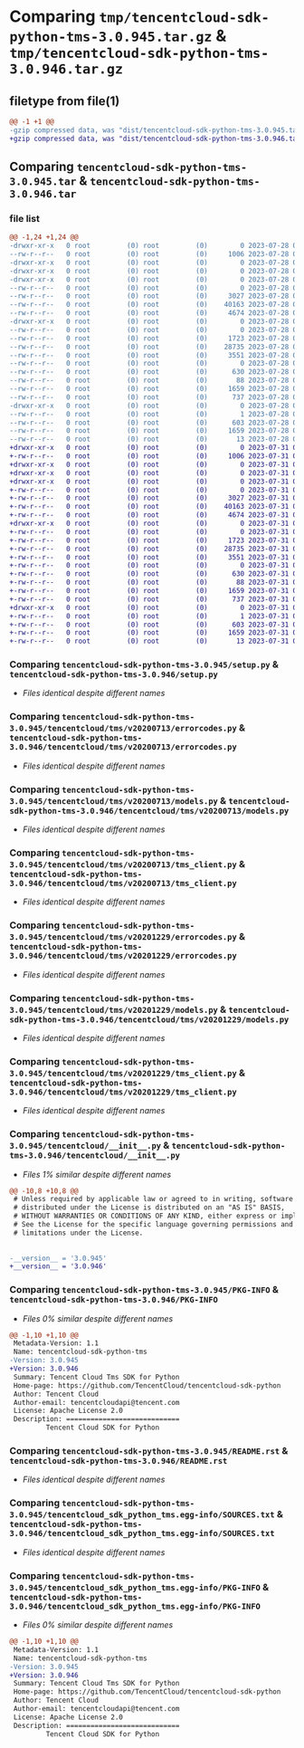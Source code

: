 # Comparing `tmp/tencentcloud-sdk-python-tms-3.0.945.tar.gz` & `tmp/tencentcloud-sdk-python-tms-3.0.946.tar.gz`

## filetype from file(1)

```diff
@@ -1 +1 @@
-gzip compressed data, was "dist/tencentcloud-sdk-python-tms-3.0.945.tar", last modified: Fri Jul 28 00:38:06 2023, max compression
+gzip compressed data, was "dist/tencentcloud-sdk-python-tms-3.0.946.tar", last modified: Mon Jul 31 00:38:27 2023, max compression
```

## Comparing `tencentcloud-sdk-python-tms-3.0.945.tar` & `tencentcloud-sdk-python-tms-3.0.946.tar`

### file list

```diff
@@ -1,24 +1,24 @@
-drwxr-xr-x   0 root         (0) root         (0)        0 2023-07-28 00:38:06.000000 tencentcloud-sdk-python-tms-3.0.945/
--rw-r--r--   0 root         (0) root         (0)     1006 2023-07-28 00:38:06.000000 tencentcloud-sdk-python-tms-3.0.945/setup.py
-drwxr-xr-x   0 root         (0) root         (0)        0 2023-07-28 00:38:06.000000 tencentcloud-sdk-python-tms-3.0.945/tencentcloud/
-drwxr-xr-x   0 root         (0) root         (0)        0 2023-07-28 00:38:06.000000 tencentcloud-sdk-python-tms-3.0.945/tencentcloud/tms/
-drwxr-xr-x   0 root         (0) root         (0)        0 2023-07-28 00:38:06.000000 tencentcloud-sdk-python-tms-3.0.945/tencentcloud/tms/v20200713/
--rw-r--r--   0 root         (0) root         (0)        0 2023-07-28 00:38:06.000000 tencentcloud-sdk-python-tms-3.0.945/tencentcloud/tms/v20200713/__init__.py
--rw-r--r--   0 root         (0) root         (0)     3027 2023-07-28 00:38:06.000000 tencentcloud-sdk-python-tms-3.0.945/tencentcloud/tms/v20200713/errorcodes.py
--rw-r--r--   0 root         (0) root         (0)    40163 2023-07-28 00:38:06.000000 tencentcloud-sdk-python-tms-3.0.945/tencentcloud/tms/v20200713/models.py
--rw-r--r--   0 root         (0) root         (0)     4674 2023-07-28 00:38:06.000000 tencentcloud-sdk-python-tms-3.0.945/tencentcloud/tms/v20200713/tms_client.py
-drwxr-xr-x   0 root         (0) root         (0)        0 2023-07-28 00:38:06.000000 tencentcloud-sdk-python-tms-3.0.945/tencentcloud/tms/v20201229/
--rw-r--r--   0 root         (0) root         (0)        0 2023-07-28 00:38:06.000000 tencentcloud-sdk-python-tms-3.0.945/tencentcloud/tms/v20201229/__init__.py
--rw-r--r--   0 root         (0) root         (0)     1723 2023-07-28 00:38:06.000000 tencentcloud-sdk-python-tms-3.0.945/tencentcloud/tms/v20201229/errorcodes.py
--rw-r--r--   0 root         (0) root         (0)    28735 2023-07-28 00:38:06.000000 tencentcloud-sdk-python-tms-3.0.945/tencentcloud/tms/v20201229/models.py
--rw-r--r--   0 root         (0) root         (0)     3551 2023-07-28 00:38:06.000000 tencentcloud-sdk-python-tms-3.0.945/tencentcloud/tms/v20201229/tms_client.py
--rw-r--r--   0 root         (0) root         (0)        0 2023-07-28 00:38:06.000000 tencentcloud-sdk-python-tms-3.0.945/tencentcloud/tms/__init__.py
--rw-r--r--   0 root         (0) root         (0)      630 2023-07-28 00:38:06.000000 tencentcloud-sdk-python-tms-3.0.945/tencentcloud/__init__.py
--rw-r--r--   0 root         (0) root         (0)       88 2023-07-28 00:38:06.000000 tencentcloud-sdk-python-tms-3.0.945/setup.cfg
--rw-r--r--   0 root         (0) root         (0)     1659 2023-07-28 00:38:06.000000 tencentcloud-sdk-python-tms-3.0.945/PKG-INFO
--rw-r--r--   0 root         (0) root         (0)      737 2023-07-28 00:38:06.000000 tencentcloud-sdk-python-tms-3.0.945/README.rst
-drwxr-xr-x   0 root         (0) root         (0)        0 2023-07-28 00:38:06.000000 tencentcloud-sdk-python-tms-3.0.945/tencentcloud_sdk_python_tms.egg-info/
--rw-r--r--   0 root         (0) root         (0)        1 2023-07-28 00:38:06.000000 tencentcloud-sdk-python-tms-3.0.945/tencentcloud_sdk_python_tms.egg-info/dependency_links.txt
--rw-r--r--   0 root         (0) root         (0)      603 2023-07-28 00:38:06.000000 tencentcloud-sdk-python-tms-3.0.945/tencentcloud_sdk_python_tms.egg-info/SOURCES.txt
--rw-r--r--   0 root         (0) root         (0)     1659 2023-07-28 00:38:06.000000 tencentcloud-sdk-python-tms-3.0.945/tencentcloud_sdk_python_tms.egg-info/PKG-INFO
--rw-r--r--   0 root         (0) root         (0)       13 2023-07-28 00:38:06.000000 tencentcloud-sdk-python-tms-3.0.945/tencentcloud_sdk_python_tms.egg-info/top_level.txt
+drwxr-xr-x   0 root         (0) root         (0)        0 2023-07-31 00:38:27.000000 tencentcloud-sdk-python-tms-3.0.946/
+-rw-r--r--   0 root         (0) root         (0)     1006 2023-07-31 00:38:27.000000 tencentcloud-sdk-python-tms-3.0.946/setup.py
+drwxr-xr-x   0 root         (0) root         (0)        0 2023-07-31 00:38:27.000000 tencentcloud-sdk-python-tms-3.0.946/tencentcloud/
+drwxr-xr-x   0 root         (0) root         (0)        0 2023-07-31 00:38:27.000000 tencentcloud-sdk-python-tms-3.0.946/tencentcloud/tms/
+drwxr-xr-x   0 root         (0) root         (0)        0 2023-07-31 00:38:27.000000 tencentcloud-sdk-python-tms-3.0.946/tencentcloud/tms/v20200713/
+-rw-r--r--   0 root         (0) root         (0)        0 2023-07-31 00:38:27.000000 tencentcloud-sdk-python-tms-3.0.946/tencentcloud/tms/v20200713/__init__.py
+-rw-r--r--   0 root         (0) root         (0)     3027 2023-07-31 00:38:27.000000 tencentcloud-sdk-python-tms-3.0.946/tencentcloud/tms/v20200713/errorcodes.py
+-rw-r--r--   0 root         (0) root         (0)    40163 2023-07-31 00:38:27.000000 tencentcloud-sdk-python-tms-3.0.946/tencentcloud/tms/v20200713/models.py
+-rw-r--r--   0 root         (0) root         (0)     4674 2023-07-31 00:38:27.000000 tencentcloud-sdk-python-tms-3.0.946/tencentcloud/tms/v20200713/tms_client.py
+drwxr-xr-x   0 root         (0) root         (0)        0 2023-07-31 00:38:27.000000 tencentcloud-sdk-python-tms-3.0.946/tencentcloud/tms/v20201229/
+-rw-r--r--   0 root         (0) root         (0)        0 2023-07-31 00:38:27.000000 tencentcloud-sdk-python-tms-3.0.946/tencentcloud/tms/v20201229/__init__.py
+-rw-r--r--   0 root         (0) root         (0)     1723 2023-07-31 00:38:27.000000 tencentcloud-sdk-python-tms-3.0.946/tencentcloud/tms/v20201229/errorcodes.py
+-rw-r--r--   0 root         (0) root         (0)    28735 2023-07-31 00:38:27.000000 tencentcloud-sdk-python-tms-3.0.946/tencentcloud/tms/v20201229/models.py
+-rw-r--r--   0 root         (0) root         (0)     3551 2023-07-31 00:38:27.000000 tencentcloud-sdk-python-tms-3.0.946/tencentcloud/tms/v20201229/tms_client.py
+-rw-r--r--   0 root         (0) root         (0)        0 2023-07-31 00:38:27.000000 tencentcloud-sdk-python-tms-3.0.946/tencentcloud/tms/__init__.py
+-rw-r--r--   0 root         (0) root         (0)      630 2023-07-31 00:38:27.000000 tencentcloud-sdk-python-tms-3.0.946/tencentcloud/__init__.py
+-rw-r--r--   0 root         (0) root         (0)       88 2023-07-31 00:38:27.000000 tencentcloud-sdk-python-tms-3.0.946/setup.cfg
+-rw-r--r--   0 root         (0) root         (0)     1659 2023-07-31 00:38:27.000000 tencentcloud-sdk-python-tms-3.0.946/PKG-INFO
+-rw-r--r--   0 root         (0) root         (0)      737 2023-07-31 00:38:27.000000 tencentcloud-sdk-python-tms-3.0.946/README.rst
+drwxr-xr-x   0 root         (0) root         (0)        0 2023-07-31 00:38:27.000000 tencentcloud-sdk-python-tms-3.0.946/tencentcloud_sdk_python_tms.egg-info/
+-rw-r--r--   0 root         (0) root         (0)        1 2023-07-31 00:38:27.000000 tencentcloud-sdk-python-tms-3.0.946/tencentcloud_sdk_python_tms.egg-info/dependency_links.txt
+-rw-r--r--   0 root         (0) root         (0)      603 2023-07-31 00:38:27.000000 tencentcloud-sdk-python-tms-3.0.946/tencentcloud_sdk_python_tms.egg-info/SOURCES.txt
+-rw-r--r--   0 root         (0) root         (0)     1659 2023-07-31 00:38:27.000000 tencentcloud-sdk-python-tms-3.0.946/tencentcloud_sdk_python_tms.egg-info/PKG-INFO
+-rw-r--r--   0 root         (0) root         (0)       13 2023-07-31 00:38:27.000000 tencentcloud-sdk-python-tms-3.0.946/tencentcloud_sdk_python_tms.egg-info/top_level.txt
```

### Comparing `tencentcloud-sdk-python-tms-3.0.945/setup.py` & `tencentcloud-sdk-python-tms-3.0.946/setup.py`

 * *Files identical despite different names*

### Comparing `tencentcloud-sdk-python-tms-3.0.945/tencentcloud/tms/v20200713/errorcodes.py` & `tencentcloud-sdk-python-tms-3.0.946/tencentcloud/tms/v20200713/errorcodes.py`

 * *Files identical despite different names*

### Comparing `tencentcloud-sdk-python-tms-3.0.945/tencentcloud/tms/v20200713/models.py` & `tencentcloud-sdk-python-tms-3.0.946/tencentcloud/tms/v20200713/models.py`

 * *Files identical despite different names*

### Comparing `tencentcloud-sdk-python-tms-3.0.945/tencentcloud/tms/v20200713/tms_client.py` & `tencentcloud-sdk-python-tms-3.0.946/tencentcloud/tms/v20200713/tms_client.py`

 * *Files identical despite different names*

### Comparing `tencentcloud-sdk-python-tms-3.0.945/tencentcloud/tms/v20201229/errorcodes.py` & `tencentcloud-sdk-python-tms-3.0.946/tencentcloud/tms/v20201229/errorcodes.py`

 * *Files identical despite different names*

### Comparing `tencentcloud-sdk-python-tms-3.0.945/tencentcloud/tms/v20201229/models.py` & `tencentcloud-sdk-python-tms-3.0.946/tencentcloud/tms/v20201229/models.py`

 * *Files identical despite different names*

### Comparing `tencentcloud-sdk-python-tms-3.0.945/tencentcloud/tms/v20201229/tms_client.py` & `tencentcloud-sdk-python-tms-3.0.946/tencentcloud/tms/v20201229/tms_client.py`

 * *Files identical despite different names*

### Comparing `tencentcloud-sdk-python-tms-3.0.945/tencentcloud/__init__.py` & `tencentcloud-sdk-python-tms-3.0.946/tencentcloud/__init__.py`

 * *Files 1% similar despite different names*

```diff
@@ -10,8 +10,8 @@
 # Unless required by applicable law or agreed to in writing, software
 # distributed under the License is distributed on an "AS IS" BASIS,
 # WITHOUT WARRANTIES OR CONDITIONS OF ANY KIND, either express or implied.
 # See the License for the specific language governing permissions and
 # limitations under the License.
 
 
-__version__ = '3.0.945'
+__version__ = '3.0.946'
```

### Comparing `tencentcloud-sdk-python-tms-3.0.945/PKG-INFO` & `tencentcloud-sdk-python-tms-3.0.946/PKG-INFO`

 * *Files 0% similar despite different names*

```diff
@@ -1,10 +1,10 @@
 Metadata-Version: 1.1
 Name: tencentcloud-sdk-python-tms
-Version: 3.0.945
+Version: 3.0.946
 Summary: Tencent Cloud Tms SDK for Python
 Home-page: https://github.com/TencentCloud/tencentcloud-sdk-python
 Author: Tencent Cloud
 Author-email: tencentcloudapi@tencent.com
 License: Apache License 2.0
 Description: ============================
         Tencent Cloud SDK for Python
```

### Comparing `tencentcloud-sdk-python-tms-3.0.945/README.rst` & `tencentcloud-sdk-python-tms-3.0.946/README.rst`

 * *Files identical despite different names*

### Comparing `tencentcloud-sdk-python-tms-3.0.945/tencentcloud_sdk_python_tms.egg-info/SOURCES.txt` & `tencentcloud-sdk-python-tms-3.0.946/tencentcloud_sdk_python_tms.egg-info/SOURCES.txt`

 * *Files identical despite different names*

### Comparing `tencentcloud-sdk-python-tms-3.0.945/tencentcloud_sdk_python_tms.egg-info/PKG-INFO` & `tencentcloud-sdk-python-tms-3.0.946/tencentcloud_sdk_python_tms.egg-info/PKG-INFO`

 * *Files 0% similar despite different names*

```diff
@@ -1,10 +1,10 @@
 Metadata-Version: 1.1
 Name: tencentcloud-sdk-python-tms
-Version: 3.0.945
+Version: 3.0.946
 Summary: Tencent Cloud Tms SDK for Python
 Home-page: https://github.com/TencentCloud/tencentcloud-sdk-python
 Author: Tencent Cloud
 Author-email: tencentcloudapi@tencent.com
 License: Apache License 2.0
 Description: ============================
         Tencent Cloud SDK for Python
```

